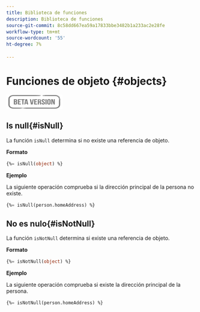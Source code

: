 ```yaml
---
title: Biblioteca de funciones
description: Biblioteca de funciones
source-git-commit: 8c58dd667ea59a17833bbe3482b1a233ac2e28fe
workflow-type: tm+mt
source-wordcount: '55'
ht-degree: 7%

---
```


# Funciones de objeto {#objects}

![](../../assets/do-not-localize/badge.png)

## Is null{#isNull}

La función `isNull` determina si no existe una referencia de objeto.

**Formato**

```sql
{%= isNull(object) %}
```

**Ejemplo**

La siguiente operación comprueba si la dirección principal de la persona no existe.

```sql
{%= isNull(person.homeAddress) %}
```

## No es nulo{#isNotNull}

La función `isNotNull` determina si existe una referencia de objeto.

**Formato**

```sql
{%= isNotNull(object) %}
```

**Ejemplo**

La siguiente operación comprueba si existe la dirección principal de la persona.

```sql
{%= isNotNull(person.homeAddress) %}
```

